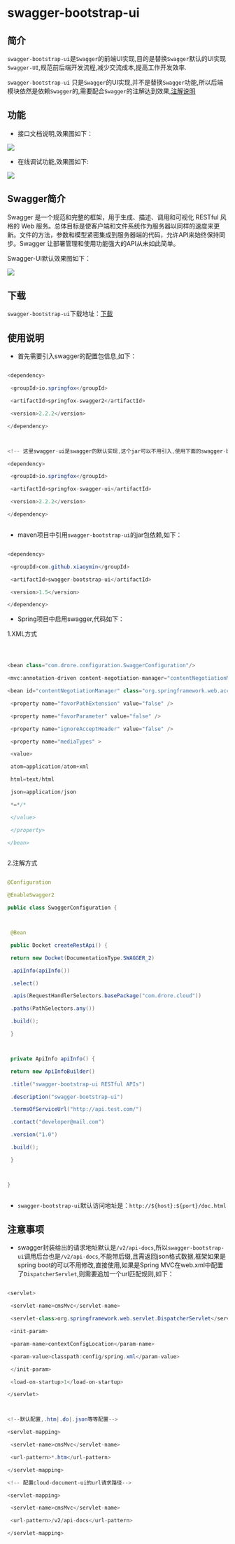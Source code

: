 # swagger-bootstrap-ui



## 简介



`swagger-bootstrap-ui`是`Swagger`的前端UI实现,目的是替换`Swagger`默认的UI实现`Swagger-UI`,规范前后端开发流程,减少交流成本,提高工作开发效率.



`swagger-bootstrap-ui` 只是`Swagger`的UI实现,并不是替换`Swagger`功能,所以后端模块依然是依赖`Swagger`的,需要配合`Swagger`的注解达到效果,[注解说明](swagger-annotation.md)





## 功能


* 接口文档说明,效果图如下：



![](https://xiaoymin.github.io/cloud-sdk-doc/assets/apidoc.jpg)

* 在线调试功能,效果图如下:

![](https://xiaoymin.github.io/cloud-sdk-doc/assets/debug1.jpg)

## Swagger简介



Swagger 是一个规范和完整的框架，用于生成、描述、调用和可视化 RESTful 风格的 Web 服务。总体目标是使客户端和文件系统作为服务器以同样的速度来更新。文件的方法，参数和模型紧密集成到服务器端的代码，允许API来始终保持同步。Swagger 让部署管理和使用功能强大的API从未如此简单。



Swagger-UI默认效果图如下：



![](https://xiaoymin.github.io/cloud-sdk-doc/assets/swagger.png)



## 下载



`swagger-bootstrap-ui`下载地址：[下载](https://github.com/xiaoymin/Swagger-Bootstrap-UI/releases)



## 使用说明





* 首先需要引入swagger的配置包信息,如下：



```java

<dependency>

 <groupId>io.springfox</groupId>

 <artifactId>springfox-swagger2</artifactId>

 <version>2.2.2</version>

</dependency>



<!-- 这里swagger-ui是swagger的默认实现,这个jar可以不用引入,使用下面的swagger-bootstrap-ui替代--->

<dependency>

 <groupId>io.springfox</groupId>

 <artifactId>springfox-swagger-ui</artifactId>

 <version>2.2.2</version>

</dependency>



```






* maven项目中引用`swagger-bootstrap-ui`的jar包依赖,如下：



```java

<dependency>

 <groupId>com.github.xiaoymin</groupId>

 <artifactId>swagger-bootstrap-ui</artifactId>

 <version>1.5</version>

</dependency>


```



* Spring项目中启用swagger,代码如下：



1.XML方式



```java



<bean class="com.drore.configuration.SwaggerConfiguration"/>

<mvc:annotation-driven content-negotiation-manager="contentNegotiationManager" />

<bean id="contentNegotiationManager" class="org.springframework.web.accept.ContentNegotiationManagerFactoryBean">

 <property name="favorPathExtension" value="false" />

 <property name="favorParameter" value="false" />

 <property name="ignoreAcceptHeader" value="false" />

 <property name="mediaTypes" >

 <value>

 atom=application/atom+xml

 html=text/html

 json=application/json

 *=*/*

 </value>

 </property>

</bean>



```





2.注解方式



```java

@Configuration

@EnableSwagger2

public class SwaggerConfiguration {



 @Bean

 public Docket createRestApi() {

 return new Docket(DocumentationType.SWAGGER_2)

 .apiInfo(apiInfo())

 .select()

 .apis(RequestHandlerSelectors.basePackage("com.drore.cloud"))

 .paths(PathSelectors.any())

 .build();

 }



 private ApiInfo apiInfo() {

 return new ApiInfoBuilder()

 .title("swagger-bootstrap-ui RESTful APIs")

 .description("swagger-bootstrap-ui")

 .termsOfServiceUrl("http://api.test.com/")

 .contact("developer@mail.com")

 .version("1.0")

 .build();

 }



}



```



* `swagger-bootstrap-ui`默认访问地址是：`http://${host}:${port}/doc.html`



## 注意事项



* swagger封装给出的请求地址默认是`/v2/api-docs`,所以`swagger-bootstrap-ui`调用后台也是`/v2/api-docs`,不能带后缀,且需返回json格式数据,框架如果是spring boot的可以不用修改,直接使用,如果是Spring MVC在web.xml中配置了`DispatcherServlet`,则需要追加一个url匹配规则,如下：



```java

<servlet>

 <servlet-name>cmsMvc</servlet-name>

 <servlet-class>org.springframework.web.servlet.DispatcherServlet</servlet-class>

 <init-param>

 <param-name>contextConfigLocation</param-name>

 <param-value>classpath:config/spring.xml</param-value>

 </init-param>

 <load-on-startup>1</load-on-startup>

</servlet>



<!--默认配置,.htm|.do|.json等等配置-->

<servlet-mapping>

 <servlet-name>cmsMvc</servlet-name>

 <url-pattern>*.htm</url-pattern>

</servlet-mapping>

<!-- 配置cloud-document-ui的url请求路径-->

<servlet-mapping>

 <servlet-name>cmsMvc</servlet-name>

 <url-pattern>/v2/api-docs</url-pattern>

</servlet-mapping>


```
